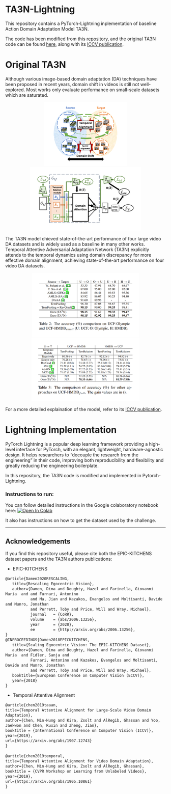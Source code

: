 # TA3N-Lightning
This repository contains a PyTorch-Lightning inplementation of baseline Action Domain Adaptation Model TA3N. 

The code has been modified from this [repository](https://github.com/jonmun/EPIC-KITCHENS-100_UDA_TA3N), and the original TA3N code can be found [here](https://github.com/cmhungsteve/TA3N), along with its [ICCV publication](http://openaccess.thecvf.com/content_ICCV_2019/html/Chen_Temporal_Attentive_Alignment_for_Large-Scale_Video_Domain_Adaptation_ICCV_2019_paper.html).

# Original TA3N
Although various image-based domain adaptation (DA) techniques have been proposed in recent years, domain shift in videos is still not well-explored. Most works only evaluate performance on small-scale datasets which are saturated.

<p align="center">
  <img src="images/overview.png" height="200"/>
  <img src="images/model_arch.png" height="200"/>
</p>


The TA3N model chieved state-of-the-art performance of four large video DA datasets and is widely used as a baseline in many other works. Temporal Attentive Adversarial Adaptation Network (TA3N) explicitly attends to the temporal dynamics using domain discrepancy for more effective domain alignment, achieving state-of-the-art performance on four video DA datasets.

<p align="center">
  <img src="images/SOTA_small.png" height="200"/>
  <img src="images/SOTA_large.png" height="200"/>
</p>

For a more detailed explaination of the model, refer to its  [ICCV publication](http://openaccess.thecvf.com/content_ICCV_2019/html/Chen_Temporal_Attentive_Alignment_for_Large-Scale_Video_Domain_Adaptation_ICCV_2019_paper.html).

# Lightning Implementation 

PyTorch Lightning is a popular deep learning framework providing a high-level interface for PyTorch, with an elegant, lightweight, hardware-agnostic design. It helps researchers to “decouple the research from the engineering” in their code, improving both reproducibility and flexibility and greatly reducing the engineering boilerplate.

In this repository, the TA3N code is modified and implemented in Pytorch-Lightning. 

### Instructions to run:

You can follow detailed instructions in the Google colaboratory notebook here:
[![Open In Colab](https://colab.research.google.com/assets/colab-badge.svg)](https://colab.research.google.com/drive/1ZDiqTHjjaREiA9eCOJSlSARR2Dpbuqno#offline=true&sandboxMode=false)

It also has instructions on how to get the dataset used by the challenge.

---
## Acknowledgements
If you find this repository useful, please cite both the EPIC-KITCHENS dataset papers and the TA3N authors publications:

* EPIC-KITCHENS
```
@article{Damen2020RESCALING,
   title={Rescaling Egocentric Vision},
   author={Damen, Dima and Doughty, Hazel and Farinella, Giovanni Maria  and and Furnari, Antonino 
           and Ma, Jian and Kazakos, Evangelos and Moltisanti, Davide and Munro, Jonathan 
           and Perrett, Toby and Price, Will and Wray, Michael},
           journal   = {CoRR},
           volume    = {abs/2006.13256},
           year      = {2020},
           ee        = {http://arxiv.org/abs/2006.13256},
} 
@INPROCEEDINGS{Damen2018EPICKITCHENS,
   title={Scaling Egocentric Vision: The EPIC-KITCHENS Dataset},
   author={Damen, Dima and Doughty, Hazel and Farinella, Giovanni Maria  and Fidler, Sanja and
           Furnari, Antonino and Kazakos, Evangelos and Moltisanti, Davide and Munro, Jonathan
           and Perrett, Toby and Price, Will and Wray, Michael},
   booktitle={European Conference on Computer Vision (ECCV)},
   year={2018}
}
```

* Temporal Attentive Alignment
```
@article{chen2019taaan,
title={Temporal Attentive Alignment for Large-Scale Video Domain Adaptation},
author={Chen, Min-Hung and Kira, Zsolt and AlRegib, Ghassan and Yoo, Jaekwon and Chen, Ruxin and Zheng, Jian},
booktitle = {International Conference on Computer Vision (ICCV)},
year={2019},
url={https://arxiv.org/abs/1907.12743}
}

@article{chen2019temporal,
title={Temporal Attentive Alignment for Video Domain Adaptation},
author={Chen, Min-Hung and Kira, Zsolt and AlRegib, Ghassan},
booktitle = {CVPR Workshop on Learning from Unlabeled Videos},
year={2019},
url={https://arxiv.org/abs/1905.10861}
}
```
